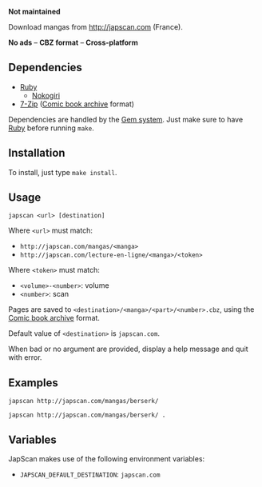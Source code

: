 **Not maintained**

Download mangas from <http://japscan.com> (France).

**No ads** – **CBZ format** – **Cross-platform**

## Dependencies

- [Ruby][]
  - [Nokogiri][]
- [7-Zip][] ([Comic book archive][] format)

Dependencies are handled by the [Gem system][RubyGems].
Just make sure to have [Ruby][] before running `make`.

## Installation

To install, just type `make install`.

## Usage

```
japscan <url> [destination]
```

Where `<url>` must match:

- `http://japscan.com/mangas/<manga>`
- `http://japscan.com/lecture-en-ligne/<manga>/<token>`

Where `<token>` must match:

- `<volume>-<number>`: volume
- `<number>`: scan

Pages are saved to `<destination>/<manga>/<part>/<number>.cbz`,
using the [Comic book archive] format.

Default value of `<destination>` is `japscan.com`.

When bad or no argument are provided, display a help message and quit with error.

## Examples

```
japscan http://japscan.com/mangas/berserk/
```

```
japscan http://japscan.com/mangas/berserk/ .
```

## Variables

JapScan makes use of the following environment variables:

- `JAPSCAN_DEFAULT_DESTINATION`: `japscan.com`

[Ruby]: https://ruby-lang.org
[RubyGems]: https://rubygems.org
[Nokogiri]: http://nokogiri.org
[7-Zip]: http://7-zip.org
[Comic book archive]: https://en.wikipedia.org/wiki/Comic_book_archive
